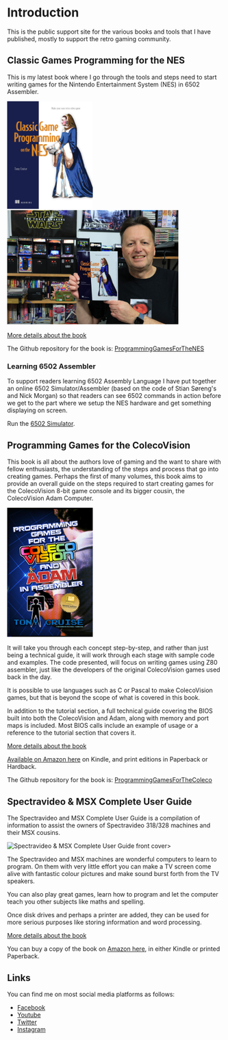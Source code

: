 # Introduction

This is the public support site for the various books and tools that I have published, mostly to support the retro gaming community.

## Classic Games Programming for the NES

This is my latest book where I go through the tools and steps need to start writing games for the Nintendo Entertainment System (NES) in 6502 Assembler.

<img alt="Classic Games Programming for the NES" src="/assets/images/Cruise-HI.png" style="width:200px" /> <img alt="Tony Cruise with a copy of the book" src="/assets/images/ClassicGameProgrammingOnTheNES.png" style="width:400px">

[More details about the book](/ProgammingForTheNES.md)

The Github repository for the book is:
[ProgrammingGamesForTheNES](https://github.com/tony-cruise/ProgrammingGamesForTheNES)

### Learning 6502 Assembler

To support readers learning 6502 Assembly Language I have put together an online 6502 Simulator/Assembler (based on the code of Stian Søreng's and Nick Morgan) so that readers can see 6502 commands in action before we get to the part where we setup the NES hardware and get something displaying on screen.

Run the [6502 Simulator](/6502Simulator.html).

## Programming Games for the ColecoVision

This book is all about the authors love of gaming and the want to share with fellow enthusiasts, the understanding of the steps and process that go into creating games.
Perhaps the first of many volumes, this book aims to provide an overall guide on the steps required to start creating games for the ColecoVision 8-bit game console and its bigger cousin, the ColecoVision Adam Computer.

<img src="/assets/images/ProgrammingGamesForTheColecovisionV2.png" alt="Programming Games for The Coleco" style="width:200px" />

It will take you through each concept step-by-step, and rather than just being a technical guide, it will work through each stage with sample code and examples.
The code presented, will focus on writing games using Z80 assembler, just like the developers of the original ColecoVision games used back in the day.

It is possible to use languages such as C or Pascal to make ColecoVision games, but that is beyond the scope of what is covered in this book.

In addition to the tutorial section, a full technical guide covering the BIOS built into both the ColecoVision and Adam, along with memory and port maps is included.
Most BIOS calls include an example of usage or a reference to the tutorial section that covers it.

[More details about the book](/ProgrammingGamesForTheColeco.md)

[Available on Amazon here](https://www.amazon.com/dp/B08B5WNV3K) on Kindle, and print editions in Paperback or Hardback.

The Github repository for the book is:
[ProgrammingGamesForTheColeco](https://github.com/tony-cruise/ProgrammingGamesForTheColeco)

## Spectravideo & MSX Complete User Guide

The Spectravideo and MSX Complete User Guide is a compilation of information to assist the owners of Spectravideo 318/328 machines and their MSX cousins.

<img alt="Spectravideo & MSX Complete User Guide front cover>" src="/assets/images/SviMSXCompleteUsersGuide-Cover.jpg" style="width:200px" />

The Spectravideo and MSX machines are wonderful computers to learn to program. On them with very little effort you can make a TV screen come alive with fantastic colour pictures and make sound burst forth from the TV speakers.

You can also play great games, learn how to program and let the computer teach you other subjects like maths and spelling.

Once disk drives and perhaps a printer are added, they can be used for more serious purposes like storing information and word processing.

[More details about the book](/SpectravideoMSXCompleteUserGuide.md)

You can buy a copy of the book on [Amazon here](https://www.amazon.com/dp/B01LXCEFTN), in either Kindle or printed Paperback.

## Links

You can find me on most social media platforms as follows:

- [Facebook](https://www.facebook.com/ElectricAdventures)
- [Youtube](https://www.youtube.com/@electricadventures)
- [Twitter](https://twitter.com/ElectricAdv)
- [Instagram](https://www.instagram.com/electricadventures/)

